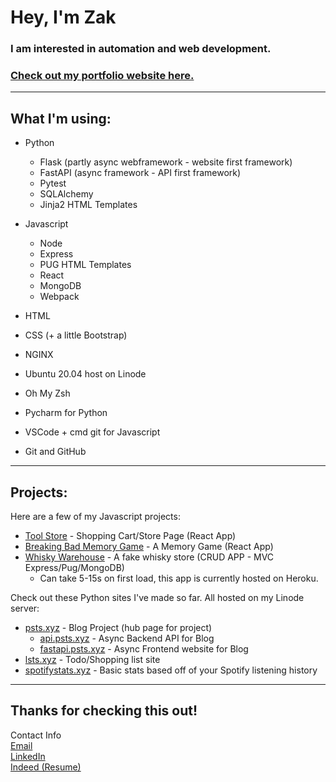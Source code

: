 # Hey, I'm Zak
### I am interested in automation and web development.
### [Check out my portfolio website here.](https://zakmcrae.github.io/personal-site/)
---

## What I'm using:
  
- Python
  - Flask (partly async webframework - website first framework)
  - FastAPI (async framework - API first framework)
  - Pytest
  - SQLAlchemy
  - Jinja2 HTML Templates

- Javascript
  - Node
  - Express
  - PUG HTML Templates
  - React
  - MongoDB
  - Webpack

- HTML
- CSS (+ a little Bootstrap)

- NGINX
- Ubuntu 20.04 host on Linode
- Oh My Zsh
- Pycharm for Python
- VSCode + cmd git for Javascript
- Git and GitHub

---

## Projects:

Here are a few of my Javascript projects:
- [Tool Store](https://zakmcrae.github.io/shopping-cart/#/) - Shopping Cart/Store Page (React App)
- [Breaking Bad Memory Game](https://zakmcrae.github.io/memory-game/) - A Memory Game (React App)
- [Whisky Warehouse](https://young-eyrie-64675.herokuapp.com/) - A fake whisky store (CRUD APP - MVC Express/Pug/MongoDB)
  - Can take 5-15s on first load, this app is currently hosted on Heroku. 

Check out these Python sites I've made so far. All hosted on my Linode server:  
- [psts.xyz](https://psts.xyz) - Blog Project (hub page for project)   
  - [api.psts.xyz](https://api.psts.xyz) - Async Backend API for Blog  
  - [fastapi.psts.xyz](https://fastapi.psts.xyz) - Async Frontend website for Blog  
- [lsts.xyz](https://lsts.xyz/) - Todo/Shopping list site  
- [spotifystats.xyz](https://spotifystats.xyz/) - Basic stats based off of your Spotify listening history

---

## Thanks for checking this out!
 
Contact Info  
[Email](mailto:zakmcrae@gmail.com)  
[LinkedIn](https://www.linkedin.com/in/zachary-mcrae/)  
[Indeed (Resume)](https://my.indeed.com/p/zacharym-5gmbe2m)
